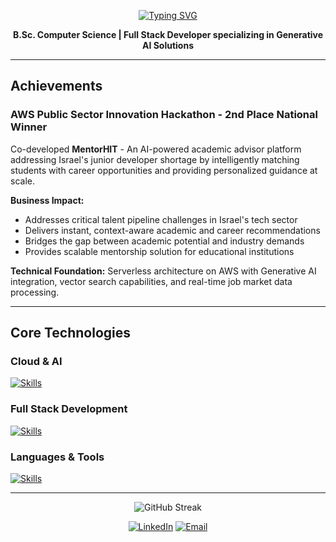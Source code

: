 <div align="center">

[![Typing SVG](https://readme-typing-svg.demolab.com?font=Fira+Code&size=24&duration=3500&pause=1000&color=31A9DF&center=true&vCenter=true&width=500&lines=Hey%2C+I'm+Daniel+Podolsky.;Full+Stack+Developer;Generative+AI+Specialist)](https://git.io/typing-svg)

**B.Sc. Computer Science | Full Stack Developer specializing in Generative AI Solutions**

</div>

---

## Achievements

### AWS Public Sector Innovation Hackathon - 2nd Place National Winner

Co-developed **MentorHIT** - An AI-powered academic advisor platform addressing Israel's junior developer shortage by intelligently matching students with career opportunities and providing personalized guidance at scale.

**Business Impact:**
- Addresses critical talent pipeline challenges in Israel's tech sector
- Delivers instant, context-aware academic and career recommendations
- Bridges the gap between academic potential and industry demands
- Provides scalable mentorship solution for educational institutions

**Technical Foundation:** Serverless architecture on AWS with Generative AI integration, vector search capabilities, and real-time job market data processing.

---

## Core Technologies


### **Cloud & AI**
[![Skills](https://skillicons.dev/icons?i=aws,dynamodb&theme=dark)](https://skillicons.dev)

### **Full Stack Development** 
[![Skills](https://skillicons.dev/icons?i=ts,react,nodejs,mongodb,express&theme=dark)](https://skillicons.dev)

### **Languages & Tools**
[![Skills](https://skillicons.dev/icons?i=js,python,git,github&theme=dark)](https://skillicons.dev)


---

<div align="center">

![GitHub Streak](https://github-readme-streak-stats.herokuapp.com/?user=DanielPodolsky&theme=tokyonight&hide_border=true)

[![LinkedIn](https://img.shields.io/badge/LinkedIn-0077B5?style=for-the-badge&logo=linkedin&logoColor=white)](https://linkedin.com/in/daniel-podolsky-341901242)
[![Email](https://img.shields.io/badge/Email-D14836?style=for-the-badge&logo=gmail&logoColor=white)](mailto:lambodol76@gmail.com)

</div>
